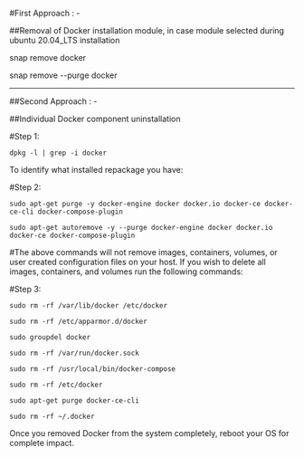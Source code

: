 
#First Approach : -

##Removal of Docker installation module, in case module selected during ubuntu 20.04_LTS installation

snap remove docker

snap remove --purge docker

*****************************************************************************************************
##Second Approach : -

##Individual Docker component uninstallation

#Step 1:

	dpkg -l | grep -i docker

To identify what installed repackage you have:

#Step 2:

	sudo apt-get purge -y docker-engine docker docker.io docker-ce docker-ce-cli docker-compose-plugin

	sudo apt-get autoremove -y --purge docker-engine docker docker.io docker-ce docker-compose-plugin

#The above commands will not remove images, containers, volumes, or user created configuration files on your host. If you wish to delete all images, containers, and volumes run the following commands:

#Step 3:


	sudo rm -rf /var/lib/docker /etc/docker

	sudo rm -rf /etc/apparmor.d/docker

	sudo groupdel docker

	sudo rm -rf /var/run/docker.sock

	sudo rm -rf /usr/local/bin/docker-compose

	sudo rm -rf /etc/docker

	sudo apt-get purge docker-ce-cli

	sudo rm -rf ~/.docker


Once you removed Docker from the system completely, reboot your OS for complete impact.
